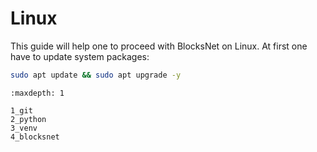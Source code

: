 # Linux

This guide will help one to proceed with BlocksNet on Linux. At first one have to update system packages:

```bash
sudo apt update && sudo apt upgrade -y
```

```{toctree}
:maxdepth: 1

1_git
2_python
3_venv
4_blocksnet
```
